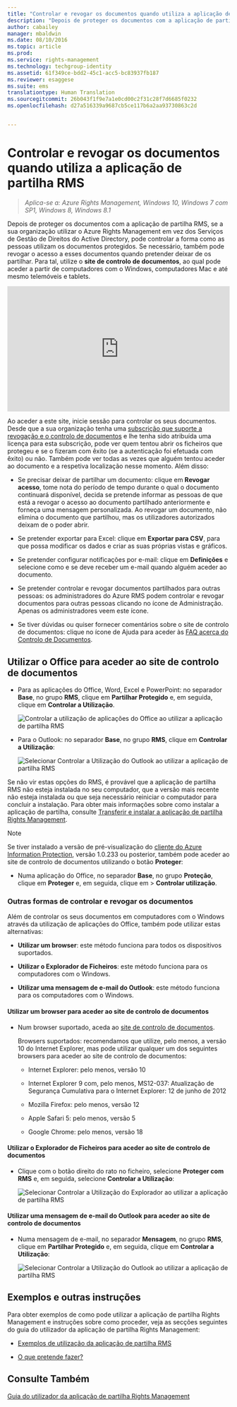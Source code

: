 ```yaml
---
title: "Controlar e revogar os documentos quando utiliza a aplicação de partilha RMS | Azure RMS"
description: "Depois de proteger os documentos com a aplicação de partilha RMS, se a sua organização utilizar o Azure Rights Management em vez dos Serviços de Gestão de Direitos do Active Directory, pode controlar a forma como as pessoas utilizam os documentos protegidos. Se necessário, também pode revogar o acesso a esses documentos quando pretender deixar de os partilhar. Para tal, utilize o site de controlo de documentos, ao qual pode aceder a partir de computadores Windows, computadores Mac e até mesmo de telemóveis e tablets."
author: cabailey
manager: mbaldwin
ms.date: 08/10/2016
ms.topic: article
ms.prod: 
ms.service: rights-management
ms.technology: techgroup-identity
ms.assetid: 61f349ce-bdd2-45c1-acc5-bc83937fb187
ms.reviewer: esaggese
ms.suite: ems
translationtype: Human Translation
ms.sourcegitcommit: 26b043f1f9e7a1e0cd00c2f31c28f7d6685f0232
ms.openlocfilehash: d27a516339a9687cb5ce117b6a2aa93730863c2d


---
```


# Controlar e revogar os documentos quando utiliza a aplicação de partilha RMS

>*Aplica-se a: Azure Rights Management, Windows 10, Windows 7 com SP1, Windows 8, Windows 8.1*

Depois de proteger os documentos com a aplicação de partilha RMS, se a sua organização utilizar o Azure Rights Management em vez dos Serviços de Gestão de Direitos do Active Directory, pode controlar a forma como as pessoas utilizam os documentos protegidos. Se necessário, também pode revogar o acesso a esses documentos quando pretender deixar de os partilhar. Para tal, utilize o **site de controlo de documentos**, ao qual pode aceder a partir de computadores com o Windows, computadores Mac e até mesmo telemóveis e tablets.

<div style="padding-top: 56.25%; position: relative; width: 100%;">
<iframe style="position: absolute;top: 0;left: 0;right: 0;bottom: 0;" width="100%" height="100%" src="https://channel9.msdn.com/Series/Information-Protection/Azure-RMS-Document-Tracking-and-Revocation/player" frameborder="0" allowfullscreen></iframe>
</div>

Ao aceder a este site, inicie sessão para controlar os seus documentos. Desde que a sua organização tenha uma [subscrição que suporte a revogação e o controlo de documentos](https://technet.microsoft.com/dn858608.aspx) e lhe tenha sido atribuída uma licença para esta subscrição, pode ver quem tentou abrir os ficheiros que protegeu e se o fizeram com êxito (se a autenticação foi efetuada com êxito) ou não. Também pode ver todas as vezes que alguém tentou aceder ao documento e a respetiva localização nesse momento. Além disso:

-   Se precisar deixar de partilhar um documento: clique em **Revogar acesso**, tome nota do período de tempo durante o qual o documento continuará disponível, decida se pretende informar as pessoas de que está a revogar o acesso ao documento partilhado anteriormente e forneça uma mensagem personalizada. Ao revogar um documento, não elimina o documento que partilhou, mas os utilizadores autorizados deixam de o poder abrir.

-   Se pretender exportar para Excel: clique em **Exportar para CSV**, para que possa modificar os dados e criar as suas próprias vistas e gráficos.

-   Se pretender configurar notificações por e-mail: clique em **Definições** e selecione como e se deve receber um e-mail quando alguém aceder ao documento.

- Se pretender controlar e revogar documentos partilhados para outras pessoas: os administradores do Azure RMS podem controlar e revogar documentos para outras pessoas clicando no ícone de Administração. Apenas os administradores veem este ícone.

-   Se tiver dúvidas ou quiser fornecer comentários sobre o site de controlo de documentos: clique no ícone de Ajuda para aceder às [FAQ acerca do Controlo de Documentos](http://go.microsoft.com/fwlink/?LinkId=523977).

## Utilizar o Office para aceder ao site de controlo de documentos

-   Para as aplicações do Office, Word, Excel e PowerPoint: no separador **Base**, no grupo **RMS**, clique em **Partilhar Protegido** e, em seguida, clique em **Controlar a Utilização**.

    ![Controlar a utilização de aplicações do Office ao utilizar a aplicação de partilha RMS ](../media/ADRMS_MSRMSApp_OfficeToolbarTrackUsage.png)

-   Para o Outlook: no separador **Base**, no grupo **RMS**, clique em **Controlar a Utilização**:

    ![Selecionar Controlar a Utilização do Outlook ao utilizar a aplicação de partilha RMS ](../media/ADRMS_MSRMSApp_OutlookTrackUsage.png)

Se não vir estas opções do RMS, é provável que a aplicação de partilha RMS não esteja instalada no seu computador, que a versão mais recente não esteja instalada ou que seja necessário reiniciar o computador para concluir a instalação. Para obter mais informações sobre como instalar a aplicação de partilha, consulte [Transferir e instalar a aplicação de partilha Rights Management](install-sharing-app.md).

> [!NOTE] 
> Se tiver instalado a versão de pré-visualização do [cliente do Azure Information Protection](../information-protection/info-protect-client.md), versão 1.0.233 ou posterior, também pode aceder ao site de controlo de documentos utilizando o botão **Proteger**: 
> 
> - Numa aplicação do Office, no separador **Base**, no grupo **Proteção**, clique em **Proteger** e, em seguida, clique em  > **Controlar utilização**. 

### Outras formas de controlar e revogar os documentos
Além de controlar os seus documentos em computadores com o Windows através da utilização de aplicações do Office, também pode utilizar estas alternativas:

-   **Utilizar um browser**: este método funciona para todos os dispositivos suportados.

-   **Utilizar o Explorador de Ficheiros**: este método funciona para os computadores com o Windows.

-   **Utilizar uma mensagem de e-mail do Outlook**: este método funciona para os computadores com o Windows.

#### Utilizar um browser para aceder ao site de controlo de documentos

-   Num browser suportado, aceda ao [site de controlo de documentos](http://go.microsoft.com/fwlink/?LinkId=529562).

    Browsers suportados: recomendamos que utilize, pelo menos, a versão 10 do Internet Explorer, mas pode utilizar qualquer um dos seguintes browsers para aceder ao site de controlo de documentos:

    -   Internet Explorer: pelo menos, versão 10

    -   Internet Explorer 9 com, pelo menos, MS12-037: Atualização de Segurança Cumulativa para o Internet Explorer: 12 de junho de 2012

    -   Mozilla Firefox: pelo menos, versão 12

    -   Apple Safari 5: pelo menos, versão 5

    -   Google Chrome: pelo menos, versão 18

#### Utilizar o Explorador de Ficheiros para aceder ao site de controlo de documentos

-   Clique com o botão direito do rato no ficheiro, selecione **Proteger com RMS** e, em seguida, selecione **Controlar a Utilização**:

    ![Selecionar Controlar a Utilização do Explorador ao utilizar a aplicação de partilha RMS](../media/ADRMS_MSRMSApp_ExplorerTrackUsage.png)

#### Utilizar uma mensagem de e-mail do Outlook para aceder ao site de controlo de documentos

-   Numa mensagem de e-mail, no separador **Mensagem**, no grupo **RMS**, clique em **Partilhar Protegido** e, em seguida, clique em **Controlar a Utilização**:

    ![Selecionar Controlar a Utilização do Outlook ao utilizar a aplicação de partilha RMS](../media/ADRMS_MSRMSApp_OutlookMessageTrackUsage.png)

## Exemplos e outras instruções
Para obter exemplos de como pode utilizar a aplicação de partilha Rights Management e instruções sobre como proceder, veja as secções seguintes do guia do utilizador da aplicação de partilha Rights Management:

-   [Exemplos de utilização da aplicação de partilha RMS](sharing-app-user-guide.md#examples-for-using-the-rms-sharing-application)

-   [O que pretende fazer?](sharing-app-user-guide.md#what-do-you-want-to-do)

## Consulte Também
[Guia do utilizador da aplicação de partilha Rights Management](sharing-app-user-guide.md)



<!--HONumber=Aug16_HO4-->


